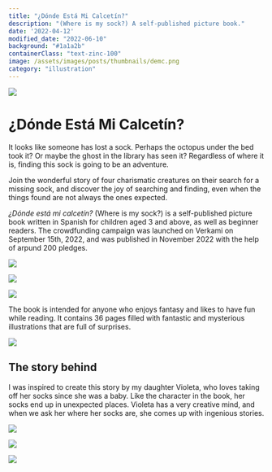 ```yaml
---
title: "¿Dónde Está Mi Calcetín?"
description: "(Where is my sock?) A self-published picture book."
date: '2022-04-12'
modified_date: "2022-06-10"
background: "#1a1a2b"
containerClass: "text-zinc-100"
image: /assets/images/posts/thumbnails/demc.png
category: "illustration"
---
```


![](/assets/images/posts/donde_esta_mi_calcetin/demc003.png)
# ¿Dónde Está Mi Calcetín?

It looks like someone has lost a sock. Perhaps the octopus under the bed took it? Or maybe the ghost in the library has seen it? Regardless of where it is, finding this sock is going to be an adventure.


Join the wonderful story of four charismatic creatures on their search for a missing sock, and discover the joy of searching and finding, even when the things found are not always the ones expected.


*¿Dónde está mi calcetín?* (Where is my sock?) is a self-published picture book written in Spanish for children aged 3 and above, as well as beginner readers. The crowdfunding campaign was launched on Verkami on September 15th, 2022, and was published in November 2022 with the help of arpund 200 pledges.

![](/assets/images/posts/donde_esta_mi_calcetin/demc008.png)

![](/assets/images/posts/donde_esta_mi_calcetin/demc007.png)

![](/assets/images/posts/donde_esta_mi_calcetin/demc002.png)

The book is intended for anyone who enjoys fantasy and likes to have fun while reading. It contains 36 pages filled with fantastic and mysterious illustrations that are full of surprises.

![](/assets/images/posts/donde_esta_mi_calcetin/demc004.png)

## The story behind

I was inspired to create this story by my daughter Violeta, who loves taking off her socks since she was a baby. Like the character in the book, her socks end up in unexpected places. Violeta has a very creative mind, and when we ask her where her socks are, she comes up with ingenious stories.

![](/assets/images/posts/donde_esta_mi_calcetin/demc005.png)

![](/assets/images/posts/donde_esta_mi_calcetin/demc006.png)

![](/assets/images/posts/donde_esta_mi_calcetin/calcetincover.png)